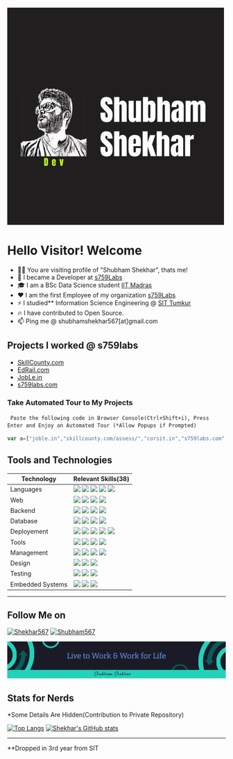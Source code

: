 ![Shubham Shekhkar](/Shekhar.jpg)

# Hello Visitor! Welcome
- 🙋‍♂️ You are visiting profile of "Shubham Shekhar", thats me!
- 🔭 I became a Developer at [s759Labs](https://s759labs.com) 
- 🎓 I am a BSc Data Science student [IIT Madras](https://www.iitm.ac.in)
- ❤️ I am the first Employee of my organization [s759Labs](https://s759labs.com)
- ⚡ I studied** Information Science Engineering @ [SIT Tumkur](www.sit.ac.in)
- 🔥 I have contributed to Open Source.
- 📫 Ping me @ shubhamshekhar567[at]gmail.com



## Projects I worked @ s759labs
- [SkillCounty.com](https://skillcounty.com)
- [EdRail.com](https://www.edrail.com/)
- [JobLe.in](https://joble.in)
- [s759labs.com](https://www.s759labs.com)

### Take Automated Tour to My Projects
` Paste the following code in Browser Console(Ctrl+Shift+i), Press Enter and Enjoy an Automated Tour (*Allow Popups if Prompted)`
```Javascript
var a=["joble.in","skillcounty.com/assess/","corsit.in","s759labs.com","skillcounty.com"];var f=()=>{a.length?window.open("http://"+a.shift(),"_blank"):clearInterval(t)};f();var t=setInterval(f,7000);
```
## Tools and Technologies

| Technology | Relevant Skills(38) |
| ---------- | --------------- |
| Languages|  ![](https://img.shields.io/badge/-Javascript-informational?style=flat&logo=javascript&logoColor=white&color=1A1B27) ![](https://img.shields.io/badge/-C++-informational?style=flat&logo=c&logoColor=white&color=1A1B27) ![](https://img.shields.io/badge/-Python-informational?style=flat&logo=python&logoColor=white&color=1A1B27) ![](https://img.shields.io/badge/-Java-informational?style=flat&logo=java&logoColor=white&color=1A1B27) ![](https://img.shields.io/badge/-Typescript-informational?style=flat&logo=typescript&logoColor=white&color=1A1B27) |
| Web | ![](https://img.shields.io/badge/-ReactJs-informational?style=flat&logo=react&logoColor=white&color=1A1B27) ![](https://img.shields.io/badge/-NextJs-informational?style=flat&logo=vercel&logoColor=white&color=1A1B27) ![](https://img.shields.io/badge/-Redux-informational?style=flat&logo=redux&logoColor=white&color=1A1B27) ![](https://img.shields.io/badge/-WebAPIs-informational?style=flat&logo=firefox&logoColor=white&color=1A1B27)  |
| Backend | ![](https://img.shields.io/badge/-Express-informational?style=flat&logo=express&logoColor=white&color=1A1B27) ![](https://img.shields.io/badge/-NodeJs-informational?style=flat&logo=v8&logoColor=white&color=1A1B27) ![](https://img.shields.io/badge/-php-informational?style=flat&logo=php&logoColor=white&color=1A1B27) ![](https://img.shields.io/badge/-WebSocket-informational?style=flat&logo=socket.io&logoColor=white&color=1A1B27)|
| Database | ![](https://img.shields.io/badge/-SQL-informational?style=flat&logo=mysql&logoColor=white&color=1A1B27) ![](https://img.shields.io/badge/-MongoDB-informational?style=flat&logo=mongodb&logoColor=white&color=1A1B27) ![](https://img.shields.io/badge/-Postgres-informational?style=flat&logo=postgres&logoColor=white&color=1A1B27) ![](https://img.shields.io/badge/-firebase-informational?style=flat&logo=firebase&logoColor=white&color=1A1B27)|
| Deployement | ![](https://img.shields.io/badge/-Docker-informational?style=flat&logo=docker&logoColor=white&color=1A1B27) ![](https://img.shields.io/badge/-Shell_Script-informational?style=flat&logo=shell&logoColor=white&color=1A1B27)  ![](https://img.shields.io/badge/-nginx-informational?style=flat&logo=nginx&logoColor=white&color=1A1B27) ![](https://img.shields.io/badge/-vercel-informational?style=flat&logo=vercel&logoColor=white&color=1A1B27) ![](https://img.shields.io/badge/-linode-informational?style=flat&logo=linode&logoColor=white&color=1A1B27)|
| Tools | ![](https://img.shields.io/badge/-WebStorm-informational?style=flat&logo=webstorm&logoColor=white&color=1A1B27) ![](https://img.shields.io/badge/-VSCode-informational?style=flat&logo=visualstudio&logoColor=white&color=1A1B27) ![](https://img.shields.io/badge/-intellij-informational?style=flat&logo=jetbrains&logoColor=white&color=1A1B27) ![](https://img.shields.io/badge/-postman-informational?style=flat&logo=postman&logoColor=white&color=1A1B27) |
| Management | ![](https://img.shields.io/badge/-git-informational?style=flat&logo=git&logoColor=white&color=1A1B27) ![](https://img.shields.io/badge/-github-informational?style=flat&logo=github&logoColor=white&color=1A1B27) ![](https://img.shields.io/badge/-ClickUp-informational?style=flat&logo=clickup&logoColor=white&color=1A1B27) ![](https://img.shields.io/badge/-Jira-informational?style=flat&logo=jira&logoColor=white&color=1A1B27) 
| Design |  ![](https://img.shields.io/badge/-draw.io-informational?style=flat&logo=draw&logoColor=white&color=1A1B27) ![](https://img.shields.io/badge/-figma-informational?style=flat&logo=figma&logoColor=white&color=1A1B27)  ![](https://img.shields.io/badge/-photoshop-informational?style=flat&logo=adobe&logoColor=white&color=1A1B27)| 
| Testing |   ![](https://img.shields.io/badge/-jest-informational?style=flat&logo=jest&logoColor=white&color=1A1B27) ![](https://img.shields.io/badge/-Testing_Library-informational?style=flat&logo=atom&logoColor=white&color=1A1B27) ![](https://img.shields.io/badge/-Test_Project-informational?style=flat&logo=testproject&logoColor=white&color=1A1B27)| 
| Embedded Systems| ![](https://img.shields.io/badge/-arduino-informational?style=flat&logo=arduino&logoColor=white&color=1A1B27) ![](https://img.shields.io/badge/-Atmel_Studio-informational?style=flat&logo=visualstudio&logoColor=white&color=1A1B27) ![](https://img.shields.io/badge/-Raspberry_Pi-informational?style=flat&logo=raspberrypi&logoColor=white&color=1A1B27)
---------------------------------------


## Follow Me on
<!--[![Linkedin](https://i.stack.imgur.com/gVE0j.png) Shubham567](https://www.linkedin.com/in/shubham567) -->
[![Shekhar567](https://img.shields.io/badge/-Shekhar567-informational?style=flat&logo=linkedin&logoColor=white&color=1A1B27)](https://www.linkedin.com/in/shekhar567)
[![Shubham567](https://img.shields.io/badge/-Shubham567-informational?style=flat&logo=facebook&logoColor=white&color=1A1B27)](https://www.fb.com/shubham567)

![live to work and work for life - shubham shekhar](header.jpg)

## Stats for Nerds
*Some Details Are Hidden(Contribution to Private Repository)


[![Top Langs](https://github-readme-stats.vercel.app/api/top-langs/?username=shubham567&theme=tokyonight&count_private=true&layout=compact&langs_count=8)](https://github.com/Shubham567/)
[![Shekhar's GitHub stats](https://github-readme-stats.vercel.app/api?username=shubham567&theme=tokyonight&count_private=true&show_icons=true)](https://github.com/Shubham567/)

----------------------------------
**Dropped in 3rd year from SIT
